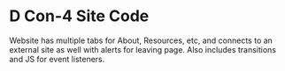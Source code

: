 # D Con-4 Site Code
Website has multiple tabs for About, Resources, etc, and connects to an external site as well with alerts for leaving page. Also includes transitions and JS for event listeners. 
